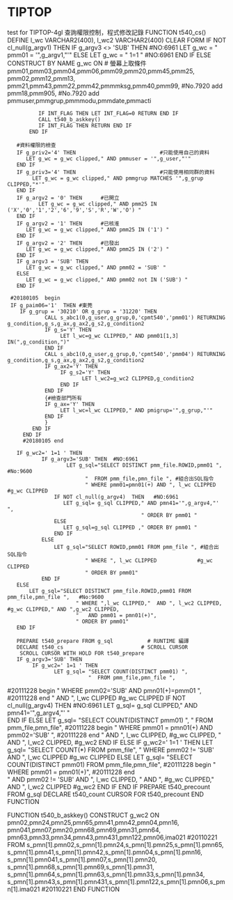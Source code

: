 # TIPTOP
test for TIPTOP-4gl
查詢權限控制，程式修改記錄
FUNCTION t540_cs()
DEFINE l_wc VARCHAR2(400),
       l_wc2 VARCHAR2(400)
	   CLEAR FORM
	   IF NOT cl_null(g_argv1) THEN
              IF g_argv3 <> 'SUB' THEN       #NO:6961
		  LET g_wc = " pmm01 = '",g_argv1,"'"
              ELSE
		  LET g_wc = " 1=1 "         #NO:6961
              END IF
	   ELSE
              CONSTRUCT BY NAME g_wc ON                    # 螢幕上取條件
                  pmm01,pmm03,pmm04,pmm06,pmm09,pmm20,pmm45,pmm25,
                  pmm02,pmm12,pmm13,
                  pmm21,pmm43,pmm22,pmm42,pmmmksg,pmm40,pmm99, #No.7920 add
                  pmm18,pmm905,                                #No.7920 add
                  pmmuser,pmmgrup,pmmmodu,pmmdate,pmmacti
                  	
              IF INT_FLAG THEN LET INT_FLAG=0 RETURN END IF
              CALL t540_b_askkey()
              IF INT_FLAG THEN RETURN END IF
           END IF

	   #資料權限的檢查
	   IF g_priv2='4' THEN                           #只能使用自己的資料
		  LET g_wc = g_wc clipped," AND pmmuser = '",g_user,"'"
	   END IF
	   IF g_priv3='4' THEN                           #只能使用相同群的資料
            LET g_wc = g_wc clipped," AND pmmgrup MATCHES '",g_grup CLIPPED,"*'"
	   END IF
	   IF g_argv2 = '0' THEN      #已開立
              LET g_wc = g_wc clipped," AND pmm25 IN ('X','0','1','2','6','9','S','R','W','O') "   
	   END IF
	   IF g_argv2 = '1' THEN      #已核淮
		  LET g_wc = g_wc clipped," AND pmm25 IN ('1') "   
	   END IF
	   IF g_argv2 = '2' THEN      #已發出        
		  LET g_wc = g_wc clipped," AND pmm25 IN ('2') "   
	   END IF
	   IF g_argv3 = 'SUB' THEN 
		  LET g_wc = g_wc clipped," AND pmm02 = 'SUB' "  
	   ELSE 
		  LET g_wc = g_wc clipped," AND pmm02 not IN ('SUB') "   
	   END IF

     #20180105  begin     
     IF g_paim06='1'  THEN #東莞
     	IF g_grup = '30210' OR g_grup = '31220' THEN
		 		CALL s_abc1(0,g_user,g_grup,0,'cpmt540','pmm01') RETURNING g_condition,g_s,g_ax,g_ax2,g_s2,g_condition2
		 		IF g_s='Y' THEN
		 			 LET l_wc=g_wc CLIPPED," AND pmm01[1,3] IN(",g_condition,")"
		 		END IF
		 		CALL s_abc1(0,g_user,g_grup,0,'cpmt540','pmm04') RETURNING g_condition,g_s,g_ax,g_ax2,g_s2,g_condition2
		 		IF g_ax2='Y' THEN
		 			 IF g_s2='Y' THEN
		 			 		LET l_wc2=g_wc2 CLIPPED,g_condition2
		 			 END IF
		 		END IF
		 		{#檢查部門所有
		 		IF g_ax='Y' THEN
		 			 LET l_wc=l_wc CLIPPED," AND pmigrup='",g_grup,"'"
		 		END IF
		 		}
		 	END IF
		 END IF
		 #20180105 end

	   IF g_wc2=' 1=1 ' THEN 
               IF g_argv3='SUB' THEN  #NO:6961
		               LET g_sql="SELECT DISTINCT pmm_file.ROWID,pmm01 ",   #No:9600
                             "  FROM pmm_file,pmn_file ", #組合出SQL指令
                             " WHERE pmm01=pmn01(+) AND ", l_wc CLIPPED             #g_wc CLIPPED
                   IF NOT cl_null(g_argv4)  THEN   #NO:6961
                      LET g_sql= g_sql CLIPPED," AND pmn41='",g_argv4,"' ",   
                                               " ORDER BY pmm01 "
                   ELSE
                      LET g_sql=g_sql CLIPPED ," ORDER BY pmm01 " 
                   END IF
               ELSE
		           LET g_sql="SELECT ROWID,pmm01 FROM pmm_file ", #組合出SQL指令
                             " WHERE ", l_wc CLIPPED             #g_wc CLIPPED
                             " ORDER BY pmm01"
               END IF
	   ELSE
		   LET g_sql="SELECT DISTINCT pmm_file.ROWID,pmm01 FROM pmm_file,pmn_file ",   #No:9600
                          " WHERE ",l_wc CLIPPED,"  AND ", l_wc2 CLIPPED,        #g_wc CLIPPED," AND ",g_wc2 CLIPPED,
                          "   AND pmm01 = pmn01(+)",
                          " ORDER BY pmm01"
	   END IF

	   PREPARE t540_prepare FROM g_sql           # RUNTIME 編譯
	   DECLARE t540_cs                         # SCROLL CURSOR
		SCROLL CURSOR WITH HOLD FOR t540_prepare
       IF g_argv3='SUB' THEN
	        IF g_wc2=' 1=1 ' THEN
                   LET g_sql= "SELECT COUNT(DISTINCT pmm01) ",
                              "  FROM pmm_file,pmn_file ",
#20111228 begin
                              " WHERE pmm02='SUB' AND pmn01(+)=pmm01 ",
#20111228 end
                              "   AND ", l_wc CLIPPED            #g_wc CLIPPED
                   IF NOT cl_null(g_argv4)  THEN   #NO:6961
                      LET g_sql= g_sql CLIPPED," AND pmn41='",g_argv4,"' "   
                   END IF
          ELSE
                   LET g_sql= "SELECT COUNT(DISTINCT pmm01) ",
                              "  FROM pmm_file,pmn_file",
#20111228 begin
                              " WHERE pmm01 = pmn01(+) AND pmm02='SUB' ",
#20111228 end
                              "   AND ", l_wc CLIPPED,     #g_wc CLIPPED,
                              "   AND ", l_wc2 CLIPPED,    #g_wc2
	        END IF
       ELSE
	       IF g_wc2=' 1=1 ' THEN
                LET g_sql= "SELECT COUNT(*) FROM pmm_file",
                              " WHERE pmm02 != 'SUB' AND ",  l_wc CLIPPED       #g_wc CLIPPED
         ELSE
               LET g_sql= "SELECT COUNT(DISTINCT pmm01) FROM pmm_file,pmn_file",
#20111228 begin
                          " WHERE pmm01 = pmn01(+)",
#20111228 end                          
                          "  AND pmm02 != 'SUB' AND ", l_wc CLIPPED, " AND ",        #g_wc CLIPPED," AND ",
                          l_wc2 CLIPPED        #g_wc2
	       END IF
	   END IF
    PREPARE t540_precount FROM g_sql
    DECLARE t540_count CURSOR FOR t540_precount
END FUNCTION

FUNCTION t540_b_askkey()
	   CONSTRUCT g_wc2 ON pmn02,pmn24,pmn25,pmn65,pmn41,pmn42,pmn04,pmn16,
                              pmn041,pmn07,pmn20,pmn68,pmn69,pmn31,pmn64,
                              pmn63,pmn33,pmn34,pmn43,pmn431,pmn122,pmn06,ima021    #20110221
           FROM s_pmn[1].pmn02,s_pmn[1].pmn24,s_pmn[1].pmn25,s_pmn[1].pmn65,
                s_pmn[1].pmn41,s_pmn[1].pmn42,s_pmn[1].pmn04,s_pmn[1].pmn16,
                s_pmn[1].pmn041,s_pmn[1].pmn07,s_pmn[1].pmn20,
                s_pmn[1].pmn68,s_pmn[1].pmn69,s_pmn[1].pmn31,
		s_pmn[1].pmn64,s_pmn[1].pmn63,s_pmn[1].pmn33,s_pmn[1].pmn34,
		s_pmn[1].pmn43,s_pmn[1].pmn431,s_pmn[1].pmn122,s_pmn[1].pmn06,s_pmn[1].ima021    #20110221
END FUNCTION
